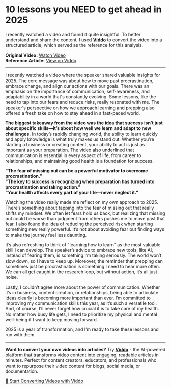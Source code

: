 # 10 lessons you NEED to get ahead in 2025

I recently watched a video and found it quite insightful. To better understand and share the content, I used **[Viddo](https://viddo.pro/)** to convert the video into a structured article, which served as the reference for this analysis.

**Original Video:** [Watch Video](https://www.youtube.com/watch?v=ztT8C75ijxU)  
**Reference Article:** [View on Viddo](https://viddo.pro/zh/video-result/a459471b-721e-4aa0-b617-89b9b386e402)

---

I recently watched a video where the speaker shared valuable insights for 2025. The core message was about how to move past procrastination, embrace change, and align our actions with our goals. There was an emphasis on the importance of communication, self-awareness, and adaptability in a world that's constantly evolving. Some lessons, like the need to tap into our fears and reduce risks, really resonated with me. The speaker's perspective on how we approach learning and prepping also offered a fresh take on how to stay ahead in a fast-paced world.

**The biggest takeaway from the video was the idea that success isn’t just about specific skills—it’s about how well we learn and adapt to new challenges.** In today’s rapidly changing world, the ability to learn quickly and apply knowledge is what truly makes us stand out. Whether you’re starting a business or creating content, your ability to act is just as important as your preparation. The video also underlined that communication is essential in every aspect of life, from career to relationships, and maintaining good health is a foundation for success.

**"The fear of missing out can be a powerful motivator to overcome procrastination."**  
**"The key to success is recognizing when preparation has turned into procrastination and taking action."**  
**"Your health affects every part of your life—never neglect it."**

Watching the video really made me reflect on my own approach to 2025. There’s something about tapping into the fear of missing out that really shifts my mindset. We often let fears hold us back, but realizing that missing out could be worse than judgment from others pushes me to move past that fear. I also found the idea of reducing the perceived risk when starting something new really powerful. It’s not about avoiding fear but finding ways to make the journey feel less daunting.

It’s also refreshing to think of "learning how to learn" as the most valuable skill I can develop. The speaker’s advice to embrace new tools, like AI, instead of fearing them, is something I’m taking seriously. The world won’t slow down, so I have to keep up. Moreover, the reminder that prepping can sometimes just be procrastination is something I need to hear more often. We can all get caught in the research loop, but without action, it’s all just noise.

Lastly, I couldn’t agree more about the power of communication. Whether it’s in business, content creation, or relationships, being able to articulate ideas clearly is becoming more important than ever. I’m committed to improving my communication skills this year, as it’s such a versatile tool. And, of course, I’ll never forget how crucial it is to take care of my health. No matter how busy life gets, I need to prioritize my physical and mental well-being if I want to keep moving forward.

2025 is a year of transformation, and I’m ready to take these lessons and run with them.

---

**Want to convert your own videos into articles?** Try **[Viddo](https://viddo.pro/)** - the AI-powered platform that transforms video content into engaging, readable articles in minutes. Perfect for content creators, educators, and professionals who want to repurpose their video content for blogs, social media, or documentation.

[🚀 Start Converting Videos with Viddo](https://viddo.pro/)